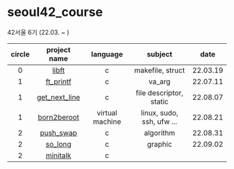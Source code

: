 # seoul42_course
42서울 6기 (22.03. ~ )

| circle | project name | language | subject | date |
|:--:|:--:|:--:|:--:|:--:|
| 0 | [libft]() | c | makefile, struct| 22.03.19 |
| 1 | [ft_printf]() | c | va_arg | 22.07.11 |
| 1 | [get_next_line]()| c | file descriptor, static | 22.08.07 |
| 1 | [born2beroot](https://github.com/HaiSeong/seoul42_course/tree/main/born2broot)| virtual machine | linux, sudo, ssh, ufw ... | 22.08.21 |
| 2 | [push_swap](https://github.com/HaiSeong/seoul42_course/tree/main/push_swap)| c | algorithm | 22.08.31 |
| 2 | [so_long](https://github.com/HaiSeong/seoul42_course/tree/main/so_long)| c | graphic | 22.09.02 |
| 2 | [minitalk](https://github.com/HaiSeong/seoul42_course/tree/main/minitalk)| c |  |  |
